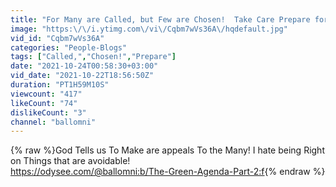```yaml
---
title: "For Many are Called, but Few are Chosen!  Take Care Prepare for the Worst! 20211023"
image: "https:\/\/i.ytimg.com\/vi\/Cqbm7wVs36A\/hqdefault.jpg"
vid_id: "Cqbm7wVs36A"
categories: "People-Blogs"
tags: ["Called,","Chosen!","Prepare"]
date: "2021-10-24T00:58:30+03:00"
vid_date: "2021-10-22T18:56:50Z"
duration: "PT1H59M10S"
viewcount: "417"
likeCount: "74"
dislikeCount: "3"
channel: "ballomni"
---
```

{% raw %}God Tells us To Make are appeals To the Many!  I hate being Right on Things that are avoidable!<br /><a rel="nofollow" target="blank" href="https://odysee.com/@ballomni:b/The-Green-Agenda-Part-2:f">https://odysee.com/@ballomni:b/The-Green-Agenda-Part-2:f</a>{% endraw %}
